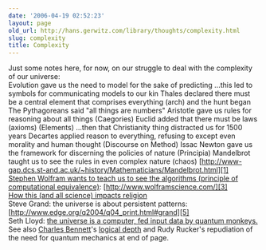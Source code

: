 ```yaml
---
date: '2006-04-19 02:52:23'
layout: page
old_url: http://hans.gerwitz.com/library/thoughts/complexity.html
slug: complexity
title: Complexity
---
```


Just some notes here, for now, on our struggle to deal with the complexity of our universe:  
Evolution gave us the need to model for the sake of predicting
...this led to symbols for communicating models to our kin
Thales declared there must be a central element that comprises everything (arch) and the hunt began
The Pythagoreans said "all things are numbers"
Aristotle gave us rules for reasoning about all things (Caegories)
Euclid added that there must be laws (axioms) (Elements)
...then that Christianity thing distracted us for 1500 years
Decartes applied reason to everything, refusing to except even morality and human thought (Discourse on Method)
Issac Newton gave us the framework for discerning the policies of nature (Principia)
Mandelbrot taught us to see the rules in even complex nature (chaos)
[http://www-gap.dcs.st-and.ac.uk/~history/Mathematicians/Mandelbrot.html][1]  
[Stephen Wolfram wants to teach us to see the algorithms (principle of computational equivalence)][2]:
 [http://www.wolframscience.com/][3]  
[How this (and all science) impacts religion][4]  
Steve Grand: the universe is about persistent patterns:
[http://www.edge.org/q2004/q04_print.html#grand][5]  
Seth Lloyd: [the universe is a computer, fed input data by quantum monkeys.][6]  See also [Charles Bennett][7]'s [logical depth][8] and Rudy Rucker's repudiation of the need for quantum mechanics at end of page. 

   [1]: http://www-gap.dcs.st-and.ac.uk/~history/Mathematicians/Mandelbrot.html
   [2]: http://www.wired.com/wired/archive/10.06/wolfram.html?pg=1&topic=&topic_set=
   [3]: http://www.wolframscience.com/
   [4]: http://www.wired.com/wired/archive/10.12/holytech.html?pg=1
   [5]: http://www.edge.org/q2004/q04_print.html#grand
   [6]: http://edge.org/3rd_culture/lloyd06/lloyd06_index.html
   [7]: http://researchweb.watson.ibm.com/people/b/bennetc/
   [8]: http://www.daviddarling.info/encyclopedia/L/logical_depth.html

